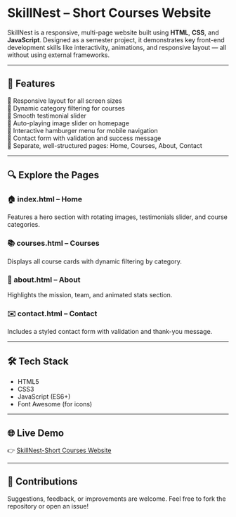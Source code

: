# SkillNest – Short Courses Website

SkillNest is a responsive, multi-page website built using **HTML**, **CSS**, and **JavaScript**. Designed as a semester project, it demonstrates key front-end development skills like interactivity, animations, and responsive layout — all without using external frameworks.

---

## 🚀 Features

🔘 Responsive layout for all screen sizes  
🔘 Dynamic category filtering for courses  
🔘 Smooth testimonial slider  
🔘 Auto-playing image slider on homepage  
🔘 Interactive hamburger menu for mobile navigation  
🔘 Contact form with validation and success message  
🔘 Separate, well-structured pages: Home, Courses, About, Contact  

---

## 🔍 Explore the Pages

### 🏠 index.html – Home  
Features a hero section with rotating images, testimonials slider, and course categories.

### 📚 courses.html – Courses  
Displays all course cards with dynamic filtering by category.

### 👥 about.html – About  
Highlights the mission, team, and animated stats section.

### ✉️ contact.html – Contact  
Includes a styled contact form with validation and thank-you message.

---

## 🛠 Tech Stack

- HTML5  
- CSS3  
- JavaScript (ES6+)  
- Font Awesome (for icons)

---

## 🌐 Live Demo  
👉 [SkillNest-Short Courses Website](https://skillnest-shortcourses.netlify.app/)

---

## 🤝 Contributions  
Suggestions, feedback, or improvements are welcome. Feel free to fork the repository or open an issue!
